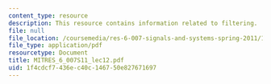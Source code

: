 ```yaml
---
content_type: resource
description: This resource contains information related to filtering.
file: null
file_location: /coursemedia/res-6-007-signals-and-systems-spring-2011/1f4cdcf7436ec40c146750e827671697_MITRES_6_007S11_lec12.pdf
file_type: application/pdf
resourcetype: Document
title: MITRES_6_007S11_lec12.pdf
uid: 1f4cdcf7-436e-c40c-1467-50e827671697
---
```

